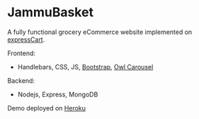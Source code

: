 # JammuBasket

A fully functional grocery eCommerce website implemented on [expressCart](https://github.com/mrvautin/expressCart).

Frontend:
  * Handlebars, CSS, JS, [Bootstrap](https://getbootstrap.com/), [Owl Carousel](https://owlcarousel2.github.io/)

Backend:
  * Nodejs, Express, MongoDB

Demo deployed on [Heroku](http://jammubasket.herokuapp.com/)
